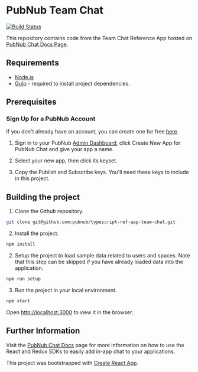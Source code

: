 # PubNub Team Chat

[![Build Status](https://travis-ci.com/pubnub/typescript-ref-app-team-chat.svg?token=ey6rVJnpqsBKpxXy2fYF&branch=master)](https://travis-ci.com/pubnub/typescript-ref-app-team-chat)

This repository contains code from the Team Chat Reference App hosted on [PubNub Chat Docs Page](https://www.pubnub.com/docs/chat/quickstart#quickstart).

## Requirements

* [Node.js](https://nodejs.org/en/)
* [Gulp](https://gulpjs.com) - required to install project dependencies.

## Prerequisites

### Sign Up for a PubNub Account

If you don't already have an account, you can create one for free [here](https://dashboard.pubnub.com/).

1. Sign in to your PubNub [Admin Dashboard](https://dashboard.pubnub.com/), click Create New App for PubNub Chat and give your app a name.

1. Select your new app, then click its keyset.

1. Copy the Publish and Subscribe keys. You'll need these keys to include in this project.

## Building the project

1. Clone the Github repository.

```bash
git clone git@github.com:pubnub/typescript-ref-app-team-chat.git
```

2. Install the project.

```bash
npm install
```

2. Setup the project to load sample data related to users and spaces. Note that this step can be skipped if you have already loaded data into the application.

```bash
npm run setup
```

3. Run the project in your local environment.

```bash
npm start
```

Open [http://localhost:3000](http://localhost:3000) to view it in the browser.

## Further Information

Visit the [PubNub Chat Docs](https://www.pubnub.com/docs/chat) page for more information on how to use the React and Redux SDKs to easily add in-app chat to your applications.

This project was bootstrapped with [Create React App](https://github.com/facebook/create-react-app).
